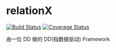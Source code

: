 # relationX

[![Build Status](https://travis-ci.com/simon300000/relationX.svg?branch=master)](https://travis-ci.com/simon300000/relationX) [![Coverage Status](https://coveralls.io/repos/github/simon300000/relationX/badge.svg?branch=master)](https://coveralls.io/github/simon300000/relationX?branch=master)

由一位 DD 做的 DD(指数据驱动) Framework


